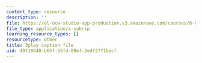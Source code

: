 ```yaml
---
content_type: resource
description: ''
file: https://ol-ocw-studio-app-production.s3.amazonaws.com/courses/8-01sc-classical-mechanics-fall-2016/49f18648b65f55fd80ef2edf2771becf_Bq0fDYtbfBA.vtt
file_type: application/x-subrip
learning_resource_types: []
resourcetype: Other
title: 3play caption file
uid: 49f18648-b65f-55fd-80ef-2edf2771becf
---
```

